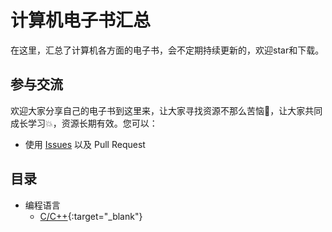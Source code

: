 计算机电子书汇总
============================

在这里，汇总了计算机各方面的电子书，会不定期持续更新的，欢迎star和下载。


## 参与交流

欢迎大家分享自己的电子书到这里来，让大家寻找资源不那么苦恼🐳，让大家共同成长学习💥，资源长期有效。您可以：

* 使用 [Issues](https://github.com/jay602/IT_Ebook/issues) 以及 Pull Request


## 目录

* 编程语言
    * [C/C++](https://github.com/jay602/IT_Ebook/blob/master/%E7%BC%96%E7%A8%8B%E8%AF%AD%E8%A8%80/C%20and%20C%2B%2B.md){:target="_blank"} 